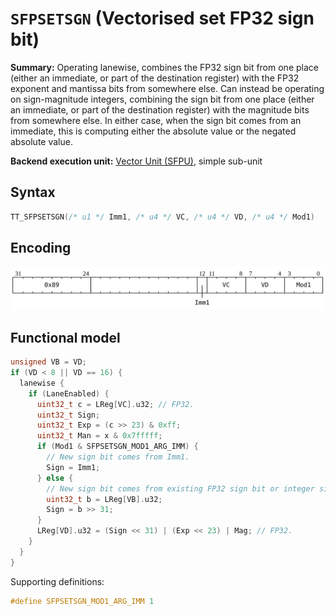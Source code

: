 # `SFPSETSGN` (Vectorised set FP32 sign bit)

**Summary:** Operating lanewise, combines the FP32 sign bit from one place (either an immediate, or part of the destination register) with the FP32 exponent and mantissa bits from somewhere else. Can instead be operating on sign-magnitude integers, combining the sign bit from one place (either an immediate, or part of the destination register) with the magnitude bits from somewhere else. In either case, when the sign bit comes from an immediate, this is computing either the absolute value or the negated absolute value.

**Backend execution unit:** [Vector Unit (SFPU)](VectorUnit.md), simple sub-unit

## Syntax

```c
TT_SFPSETSGN(/* u1 */ Imm1, /* u4 */ VC, /* u4 */ VD, /* u4 */ Mod1)
```

## Encoding

![](../../../Diagrams/Out/Bits32_SFPSETSGN.svg)

## Functional model

```c
unsigned VB = VD;
if (VD < 8 || VD == 16) {
  lanewise {
    if (LaneEnabled) {
      uint32_t c = LReg[VC].u32; // FP32.
      uint32_t Sign;
      uint32_t Exp = (c >> 23) & 0xff;
      uint32_t Man = x & 0x7fffff;
      if (Mod1 & SFPSETSGN_MOD1_ARG_IMM) {
        // New sign bit comes from Imm1.
        Sign = Imm1;
      } else {
        // New sign bit comes from existing FP32 sign bit or integer sign bit.
        uint32_t b = LReg[VB].u32;
        Sign = b >> 31;
      }
      LReg[VD].u32 = (Sign << 31) | (Exp << 23) | Mag; // FP32.
    }
  }
}
```

Supporting definitions:
```c
#define SFPSETSGN_MOD1_ARG_IMM 1
```
